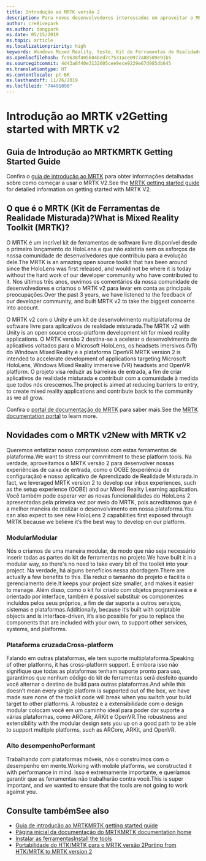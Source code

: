 ```yaml
---
title: Introdução ao MRTK versão 2
description: Para novos desenvolvedores interessados em aproveitar o MRTK
author: cre8ivepark
ms.author: dongpark
ms.date: 05/15/2019
ms.topic: article
ms.localizationpriority: high
keywords: Windows Mixed Reality, teste, Kit de Ferramentas de Realidade Misturada, MRTK versão 2, MRTK, ferramentas, SDK, HoloLens, HoloLens 2
ms.openlocfilehash: fc9638f405604bed7c7531ace0977a88509e91b5
ms.sourcegitcommit: 4d43a8f40e3132605cee9ece9229e67d985db645
ms.translationtype: HT
ms.contentlocale: pt-BR
ms.lasthandoff: 11/26/2019
ms.locfileid: "74491090"
---
```

# <a name="getting-started-with-mrtk-v2"></a><span data-ttu-id="a977d-104">Introdução ao MRTK v2</span><span class="sxs-lookup"><span data-stu-id="a977d-104">Getting started with MRTK v2</span></span>

## <a name="mrtk-getting-started-guide"></a><span data-ttu-id="a977d-105">Guia de Introdução ao MRTK</span><span class="sxs-lookup"><span data-stu-id="a977d-105">MRTK Getting Started Guide</span></span>
<span data-ttu-id="a977d-106">Confira o [guia de introdução ao MRTK](https://microsoft.github.io/MixedRealityToolkit-Unity/Documentation/GettingStartedWithTheMRTK.html) para obter informações detalhadas sobre como começar a usar o MRTK V2.</span><span class="sxs-lookup"><span data-stu-id="a977d-106">See the [MRTK getting started guide](https://microsoft.github.io/MixedRealityToolkit-Unity/Documentation/GettingStartedWithTheMRTK.html) for detailed information on getting started with MRTK V2.</span></span>

## <a name="what-is-mixed-reality-toolkit-mrtk"></a><span data-ttu-id="a977d-107">O que é o MRTK (Kit de Ferramentas de Realidade Misturada)?</span><span class="sxs-lookup"><span data-stu-id="a977d-107">What is Mixed Reality Toolkit (MRTK)?</span></span>
<span data-ttu-id="a977d-108">O MRTK é um incrível kit de ferramentas de software livre disponível desde o primeiro lançamento do HoloLens e que não existiria sem os esforços de nossa comunidade de desenvolvedores que contribuiu para a evolução dele.</span><span class="sxs-lookup"><span data-stu-id="a977d-108">The MRTK is an amazing open source toolkit that has been around since the HoloLens was first released, and would not be where it is today without the hard work of our developer community who have contributed to it.</span></span> <span data-ttu-id="a977d-109">Nos últimos três anos, ouvimos os comentários da nossa comunidade de desenvolvedores e criamos o MRTK v2 para levar em conta as principais preocupações.</span><span class="sxs-lookup"><span data-stu-id="a977d-109">Over the past 3 years, we have listened to the feedback of our developer community, and built MRTK v2 to take the biggest concerns into account.</span></span>  

<span data-ttu-id="a977d-110">O MRTK v2 com o Unity é um kit de desenvolvimento multiplataforma de software livre para aplicativos de realidade misturada.</span><span class="sxs-lookup"><span data-stu-id="a977d-110">The MRTK v2 with Unity is an open source cross-platform development kit for mixed reality applications.</span></span>  <span data-ttu-id="a977d-111">O MRTK versão 2 destina-se a acelerar o desenvolvimento de aplicativos voltados para o Microsoft HoloLens, os headsets imersivos (VR) do Windows Mixed Reality e a plataforma OpenVR.</span><span class="sxs-lookup"><span data-stu-id="a977d-111">MRTK version 2 is intended to accelerate development of applications targeting Microsoft HoloLens, Windows Mixed Reality immersive (VR) headsets and OpenVR platform.</span></span> <span data-ttu-id="a977d-112">O projeto visa reduzir as barreiras de entrada, a fim de criar aplicativos de realidade misturada e contribuir com a comunidade à medida que todos nós crescemos.</span><span class="sxs-lookup"><span data-stu-id="a977d-112">The project is aimed at reducing barriers to entry, to create mixed reality applications and contribute back to the community as we all grow.</span></span> 

<span data-ttu-id="a977d-113">Confira o [portal de documentação do MRTK](https://microsoft.github.io/MixedRealityToolkit-Unity/README.html) para saber mais.</span><span class="sxs-lookup"><span data-stu-id="a977d-113">See the [MRTK documentation portal](https://microsoft.github.io/MixedRealityToolkit-Unity/README.html) to learn more.</span></span>

## <a name="new-with-mrtk-v2"></a><span data-ttu-id="a977d-114">Novidades com o MRTK v2</span><span class="sxs-lookup"><span data-stu-id="a977d-114">New with MRTK v2</span></span>
<span data-ttu-id="a977d-115">Queremos enfatizar nosso compromisso com estas ferramentas de plataforma.</span><span class="sxs-lookup"><span data-stu-id="a977d-115">We want to stress our commitment to these platform tools.</span></span>  <span data-ttu-id="a977d-116">Na verdade, aproveitamos o MRTK versão 2 para desenvolver nossas experiências de caixa de entrada, como o OOBE (experiência de configuração) e nosso aplicativo de Aprendizado de Realidade Misturada.</span><span class="sxs-lookup"><span data-stu-id="a977d-116">In fact, we leveraged MRTK version 2 to develop our inbox experiences, such as the setup experience (OOBE) and our Mixed Reality Learning application.</span></span>  <span data-ttu-id="a977d-117">Você também pode esperar ver as novas funcionalidades do HoloLens 2 apresentadas pela primeira vez por meio do MRTK, pois acreditamos que é a melhor maneira de realizar o desenvolvimento em nossa plataforma.</span><span class="sxs-lookup"><span data-stu-id="a977d-117">You can also expect to see new HoloLens 2 capabilities first exposed through MRTK because we believe it’s the best way to develop on our platform.</span></span> 

### <a name="modular"></a><span data-ttu-id="a977d-118">Modular</span><span class="sxs-lookup"><span data-stu-id="a977d-118">Modular</span></span>
<span data-ttu-id="a977d-119">Nós o criamos de uma maneira modular, de modo que não seja necessário inserir todas as partes do kit de ferramentas no projeto.</span><span class="sxs-lookup"><span data-stu-id="a977d-119">We have built it in a modular way, so there's no need to take every bit of the toolkit into your project.</span></span>  <span data-ttu-id="a977d-120">Na verdade, há alguns benefícios nessa abordagem.</span><span class="sxs-lookup"><span data-stu-id="a977d-120">There are actually a few benefits to this.</span></span>  <span data-ttu-id="a977d-121">Ela reduz o tamanho do projeto e facilita o gerenciamento dele.</span><span class="sxs-lookup"><span data-stu-id="a977d-121">It keeps your project size smaller, and makes it easier to manage.</span></span>  <span data-ttu-id="a977d-122">Além disso, como o kit foi criado com objetos programáveis e é orientado por interface, também é possível substituir os componentes incluídos pelos seus próprios, a fim de dar suporte a outros serviços, sistemas e plataformas.</span><span class="sxs-lookup"><span data-stu-id="a977d-122">Additionally, because it’s built with scriptable objects and is interface-driven, it’s also possible for you to replace the components that are included with your own, to support other services, systems, and platforms.</span></span>

### <a name="cross-platform"></a><span data-ttu-id="a977d-123">Plataforma cruzada</span><span class="sxs-lookup"><span data-stu-id="a977d-123">Cross-platform</span></span>
<span data-ttu-id="a977d-124">Falando em outras plataformas, ele tem suporte multiplataforma.</span><span class="sxs-lookup"><span data-stu-id="a977d-124">Speaking of other platforms, it has cross-platform support.</span></span>  <span data-ttu-id="a977d-125">E embora isso não signifique que todas as plataformas tenham suporte pronto para uso, garantimos que nenhum código do kit de ferramentas será desfeito quando você alternar o destino de build para outras plataformas.</span><span class="sxs-lookup"><span data-stu-id="a977d-125">And while this doesn’t mean every single platform is supported out of the box, we have made sure none of the toolkit code will break when you switch your build target to other platforms.</span></span>  <span data-ttu-id="a977d-126">A robustez e a extensibilidade com o design modular colocam você em um caminho ideal para poder dar suporte a várias plataformas, como ARCore, ARKit e OpenVR.</span><span class="sxs-lookup"><span data-stu-id="a977d-126">The robustness and extensibility with the modular design sets you up on a good path to be able to support multiple platforms, such as ARCore, ARKit, and OpenVR.</span></span>

### <a name="performant"></a><span data-ttu-id="a977d-127">Alto desempenho</span><span class="sxs-lookup"><span data-stu-id="a977d-127">Performant</span></span>
<span data-ttu-id="a977d-128">Trabalhando com plataformas móveis, nós o construímos com o desempenho em mente.</span><span class="sxs-lookup"><span data-stu-id="a977d-128">Working with mobile platforms, we constructed it with performance in mind.</span></span>  <span data-ttu-id="a977d-129">Isso é extremamente importante, e queríamos garantir que as ferramentas não trabalharão contra você.</span><span class="sxs-lookup"><span data-stu-id="a977d-129">This is super important, and we wanted to ensure that the tools are not going to work against you.</span></span>

## <a name="see-also"></a><span data-ttu-id="a977d-130">Consulte também</span><span class="sxs-lookup"><span data-stu-id="a977d-130">See also</span></span>
* [<span data-ttu-id="a977d-131">Guia de introdução ao MRTK</span><span class="sxs-lookup"><span data-stu-id="a977d-131">MRTK getting started guide</span></span>](https://microsoft.github.io/MixedRealityToolkit-Unity/Documentation/GettingStartedWithTheMRTK.html)
* [<span data-ttu-id="a977d-132">Página inicial da documentação do MRTK</span><span class="sxs-lookup"><span data-stu-id="a977d-132">MRTK documentation home</span></span>](https://microsoft.github.io/MixedRealityToolkit-Unity/README.html)
* [<span data-ttu-id="a977d-133">Instalar as ferramentas</span><span class="sxs-lookup"><span data-stu-id="a977d-133">Install the tools</span></span>](install-the-tools.md)
* [<span data-ttu-id="a977d-134">Portabilidade do HTK/MRTK para o MRTK versão 2</span><span class="sxs-lookup"><span data-stu-id="a977d-134">Porting from HTK/MRTK to MRTK version 2</span></span>](https://microsoft.github.io/MixedRealityToolkit-Unity/Documentation/HTKToMRTKPortingGuide.html)
